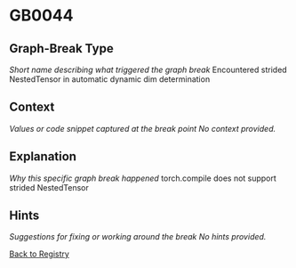 # GB0044

## Graph-Break Type
*Short name describing what triggered the graph break*
Encountered strided NestedTensor in automatic dynamic dim determination

## Context
*Values or code snippet captured at the break point*
*No context provided.*

## Explanation
*Why this specific graph break happened*
torch.compile does not support strided NestedTensor

## Hints
*Suggestions for fixing or working around the break*
*No hints provided.*



[Back to Registry](../index.md)
